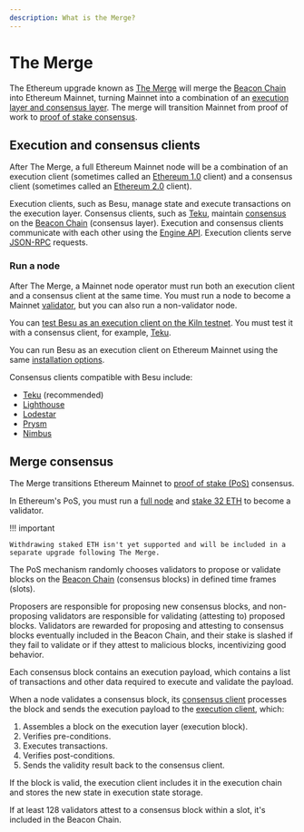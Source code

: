 ```yaml
---
description: What is the Merge?
---
```


# The Merge

The Ethereum upgrade known as [The Merge](https://ethereum.org/en/upgrades/merge/) will merge the [Beacon Chain] into
Ethereum Mainnet, turning Mainnet into a combination of an
[execution layer and consensus layer](#execution-and-consensus-clients).
The merge will transition Mainnet from proof of work to [proof of stake consensus](#merge-consensus).

## Execution and consensus clients

After The Merge, a full Ethereum Mainnet node will be a combination of an execution client (sometimes called an
[Ethereum 1.0](https://blog.ethereum.org/2022/01/24/the-great-eth2-renaming/) client) and a consensus client (sometimes
called an [Ethereum 2.0](https://blog.ethereum.org/2022/01/24/the-great-eth2-renaming/) client).

Execution clients, such as Besu, manage state and execute transactions on the execution layer.
Consensus clients, such as [Teku](https://docs.teku.consensys.net/en/stable/), maintain [consensus](#merge-consensus) on
the [Beacon Chain](https://ethereum.org/en/upgrades/beacon-chain/) (consensus layer).
Execution and consensus clients communicate with each other using the
[Engine API](https://github.com/ethereum/execution-apis/blob/main/src/engine/specification.md).
Execution clients serve [JSON-RPC](../Reference/API-Methods.md) requests.

### Run a node

After The Merge, a Mainnet node operator must run both an execution client and a consensus client at the same time.
You must run a node to become a Mainnet [validator](#merge-consensus), but you can also run a non-validator node.

You can
[test Besu as an execution client on the Kiln testnet](../HowTo/Get-Started/Starting-node.md#run-a-node-on-kiln-testnet).
You must test it with a consensus client, for example, [Teku].

You can run Besu as an execution client on Ethereum Mainnet using the same
[installation options](../HowTo/Get-Started/Installation-Options).

Consensus clients compatible with Besu include:

- [Teku] (recommended)
- [Lighthouse](https://lighthouse.sigmaprime.io/)
- [Lodestar](https://lodestar.chainsafe.io/)
- [Prysm](https://github.com/prysmaticlabs/prysm)
- [Nimbus](https://nimbus.team/)

## Merge consensus

The Merge transitions Ethereum Mainnet to
[proof of stake (PoS)](https://ethereum.org/en/developers/docs/consensus-mechanisms/pos/) consensus.

In Ethereum's PoS, you must run a [full node](#execution-and-consensus-clients) and
[stake 32 ETH](https://ethereum.org/en/staking/) to become a validator.

!!! important

    Withdrawing staked ETH isn't yet supported and will be included in a separate upgrade following The Merge.

The PoS mechanism randomly chooses validators to propose or validate blocks on the [Beacon Chain] (consensus blocks) in
defined time frames (slots).

Proposers are responsible for proposing new consensus blocks, and non-proposing validators are responsible for
validating (attesting to) proposed blocks.
Validators are rewarded for proposing and attesting to consensus blocks eventually included in the Beacon Chain, and
their stake is slashed if they fail to validate or if they attest to malicious blocks, incentivizing good behavior.

Each consensus block contains an execution payload, which contains a list of transactions and other data required to
execute and validate the payload.

When a node validates a consensus block, its [consensus client](#execution-and-consensus-clients) processes the block
and sends the execution payload to the [execution client](#execution-and-consensus-clients), which:

1. Assembles a block on the execution layer (execution block).
1. Verifies pre-conditions.
1. Executes transactions.
1. Verifies post-conditions.
1. Sends the validity result back to the consensus client.

If the block is valid, the execution client includes it in the execution chain and stores the new state in execution
state storage.

If at least 128 validators attest to a consensus block within a slot, it's included in the Beacon Chain.

<!-- links -->
[Beacon Chain]: https://ethereum.org/en/upgrades/beacon-chain/
[Teku]: https://docs.teku.consensys.net/en/stable/
